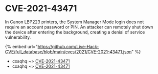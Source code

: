 # CVE-2021-43471

In Canon LBP223 printers, the System Manager Mode login does not require an account password or PIN. An attacker can remotely shut down the device after entering the background, creating a denial of service vulnerability.

{% embed url="https://github.com/Live-Hack-CVE/full_database/blob/main/cves/2021/CVE-2021-43471.json" %}


* cxaqhq ~> [CVE-2021-43471](https://www.alice-snow.ru/2021/database/cve-2021-43471/cve-2021-43471-cxaqhq)
* cxaqhq ~> [CVE-2021-43471](https://www.alice-snow.ru/2021/database/cve-2021-43471/cve-2021-43471-cxaqhq)